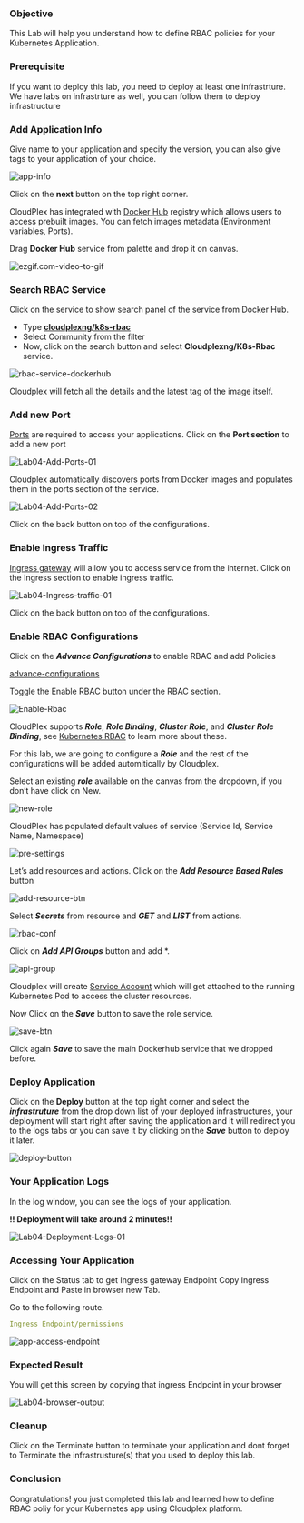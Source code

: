 ### Objective

This Lab will help you understand how to define RBAC policies for your Kubernetes Application.


### Prerequisite

If you want to deploy this lab, you need to deploy at least one infrastrture. We have labs on infrastrture as well, you can follow them to deploy infrastructure


### Add Application Info

Give name to your application and specify the version, you can also give tags to your application of your choice.

![app-info](https://raw.githubusercontent.com/CloudplexPlatform/developer-community/feature/github-data-fetching/applications/rbac/labs/rbac/images/1.png)

Click on the **next** button on the top right corner.


CloudPlex has integrated with [Docker Hub](https://hub.docker.com/) registry which allows users to access prebuilt images. You can fetch images metadata (Environment variables, Ports).

Drag **Docker Hub** service from palette and drop it on canvas. 

![ezgif.com-video-to-gif](https://raw.githubusercontent.com/CloudplexPlatform/developer-community/feature/github-data-fetching/applications/rbac/labs/rbac/images/2.gif)


### Search RBAC Service  

Click on the service to show search panel of the service from Docker Hub.

- Type **[cloudplexng/k8s-rbac](https://hub.docker.com/r/cloudplexng/k8s-rbac)**
- Select Community from the filter
- Now, click on the search button and select **Cloudplexng/K8s-Rbac** service.

![rbac-service-dockerhub](https://raw.githubusercontent.com/CloudplexPlatform/developer-community/feature/github-data-fetching/applications/rbac/labs/rbac/images/3.png)

Cloudplex will fetch all the details and the latest tag of the image itself.


### Add new Port

[Ports](https:/kubernetes.io/docs/concepts/services-networking/connect-applications-service/#the-kubernetes-model-for-connecting-containers) are required to access your applications. Click on the **Port section** to add a new port

![Lab04-Add-Ports-01](https://raw.githubusercontent.com/CloudplexPlatform/developer-community/feature/github-data-fetching/applications/rbac/labs/rbac/images/4.png)

Cloudplex automatically discovers ports from Docker images and populates them in the ports section of the service.

![Lab04-Add-Ports-02](https://raw.githubusercontent.com/CloudplexPlatform/developer-community/feature/github-data-fetching/applications/rbac/labs/rbac/images/5.png)

Click on the back button on top of the configurations.

### Enable Ingress Traffic

​[Ingress gateway](https://istio.io/docs/tasks/traffic-management/ingress/ingress-control/) will allow you to access service from the internet. Click on the Ingress section to enable ingress traffic.

![Lab04-Ingress-traffic-01](https://raw.githubusercontent.com/CloudplexPlatform/developer-community/feature/github-data-fetching/applications/rbac/labs/rbac/images/6.png)

Click on the back button on top of the configurations.


### Enable RBAC Configurations

Click on the ***Advance Configurations*** to enable RBAC and add Policies

[advance-configurations](https://raw.githubusercontent.com/CloudplexPlatform/developer-community/feature/github-data-fetching/applications/rbac/labs/rbac/images/8.png)

Toggle the Enable RBAC button under the RBAC section.

![Enable-Rbac](https://raw.githubusercontent.com/CloudplexPlatform/developer-community/feature/github-data-fetching/applications/rbac/labs/rbac/images/10.png)

CloudPlex supports  ***Role***, ***Role Binding***, ***Cluster Role***, and ***Cluster Role Binding***, see [Kubernetes RBAC](https://kubernetes.io/docs/reference/access-authn-authz/rbac/) to learn more about these.

For this lab, we are going to configure a ***Role*** and the rest of the configurations will be added automitically by Cloudplex.

Select an existing ***role*** available on the canvas from the dropdown, if you don’t have click on New.

![new-role](https://raw.githubusercontent.com/CloudplexPlatform/developer-community/feature/github-data-fetching/applications/rbac/labs/rbac/images/11.png)

CloudPlex has populated default values of service (Service Id, Service Name, Namespace)

![pre-settings](https://raw.githubusercontent.com/CloudplexPlatform/developer-community/feature/github-data-fetching/applications/rbac/labs/rbac/images/12.png)

Let’s add resources and actions. Click on the ***Add Resource Based Rules*** button

![add-resource-btn](https://raw.githubusercontent.com/CloudplexPlatform/developer-community/feature/github-data-fetching/applications/rbac/labs/rbac/images/13.png)


Select ***Secrets*** from resource and ***GET*** and ***LIST*** from actions.

![rbac-conf](https://raw.githubusercontent.com/CloudplexPlatform/developer-community/feature/github-data-fetching/applications/rbac/labs/rbac/images/18.png)

Click on ***Add API Groups*** button and add *.

![api-group](https://raw.githubusercontent.com/CloudplexPlatform/developer-community/feature/github-data-fetching/applications/rbac/labs/rbac/images/19.png)

Cloudplex will create [Service Account](https://kubernetes.io/docs/reference/access-authn-authz/rbac/#service-account-permissions) which will get attached to the running Kubernetes Pod to access the cluster resources.

Now Click on the ***Save*** button to save the role service.

![save-btn](https://raw.githubusercontent.com/CloudplexPlatform/developer-community/feature/github-data-fetching/applications/rbac/labs/rbac/images/20.png)

Click again ***Save*** to save the main Dockerhub service that we dropped before.


### Deploy Application

Click on the **Deploy** button at the top right corner and select the ***infrastruture*** from the drop down list of your deployed infrastructures, your deployment will start right after saving the application and it will redirect you to the logs tabs or you can save it by clicking on the ***Save*** button to deploy it later.

![deploy-button](https://raw.githubusercontent.com/CloudplexPlatform/developer-community/feature/github-data-fetching/applications/rbac/labs/rbac/images/13.png)


### Your Application Logs

In the log window, you can see the logs of your application.

**!! Deployment will take around 2 minutes!!** 

![Lab04-Deployment-Logs-01](https://raw.githubusercontent.com/CloudplexPlatform/developer-community/feature/github-data-fetching/applications/rbac/labs/rbac/images/14.png)


### Accessing Your Application

Click on the Status tab to get Ingress gateway Endpoint
Copy Ingress Endpoint and Paste in browser new Tab.

Go to the following route.
```yaml
Ingress Endpoint/permissions

```

![app-access-endpoint](https://raw.githubusercontent.com/CloudplexPlatform/developer-community/feature/github-data-fetching/applications/rbac/labs/rbac/images/ingress.png)


### Expected Result

You will get this screen by copying that ingress Endpoint in your browser

![Lab04-browser-output](https://raw.githubusercontent.com/CloudplexPlatform/developer-community/feature/github-data-fetching/applications/rbac/labs/rbac/images/21.png)


### Cleanup

Click on the Terminate button to terminate your application and dont forget to Terminate the infrastrusture(s) that you used to deploy this lab.


### Conclusion

Congratulations! you just completed this lab and learned how to define RBAC poliy for your Kubernetes app using Cloudplex platform.



